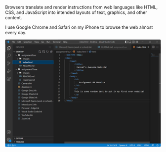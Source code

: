 Browsers translate and render instructions from web languages like HTML, CSS, and JavaScript into intended layouts of text, graphics, and other content. 

I use Google Chrome and Safari on my iPhone to browse the web almost every day. 

![Assignment Four Screenshot](./images/assignmentFourScreenshot.png)
